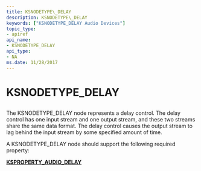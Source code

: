 ```yaml
---
title: KSNODETYPE\_DELAY
description: KSNODETYPE\_DELAY
keywords: ["KSNODETYPE_DELAY Audio Devices"]
topic_type:
- apiref
api_name:
- KSNODETYPE_DELAY
api_type:
- NA
ms.date: 11/28/2017
---
```


# KSNODETYPE\_DELAY


## <span id="ddk_ksnodetype_delay_ks"></span><span id="DDK_KSNODETYPE_DELAY_KS"></span>


The KSNODETYPE\_DELAY node represents a delay control. The delay control has one input stream and one output stream, and these two streams share the same data format. The delay control causes the output stream to lag behind the input stream by some specified amount of time.

A KSNODETYPE\_DELAY node should support the following required property:

[**KSPROPERTY\_AUDIO\_DELAY**](ksproperty-audio-delay.md)

 

 





